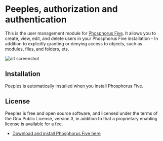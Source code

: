 # Peeples, authorization and authentication

This is the user management module for [Phosphorus Five](https://github.com/polterguy/phosphorusfive). It allows you 
to create, view, edit, and delete users in your Phosphorus Five installation - In addition to explicitly granting or
denying access to objects, such as modules, files, and folders, ets.

![alt screenshot](https://phosphorusfive.files.wordpress.com/2018/03/peeples-github-screenshot.png)

## Installation

Peeples is automatically installed when you install Phosphorus Five.

## License

Peeples is free and open source software, and licensed under the terms
of the Gnu Public License, version 3, in addition to that a proprietary enabling license is available for a fee.

* [Download and install Phosphorus Five here](https://github.com/polterguy/phosphorusfive/releases)
